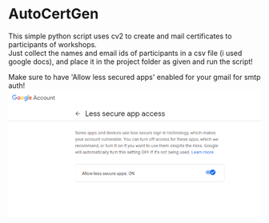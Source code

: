 # AutoCertGen
This simple python script uses cv2 to create and mail certificates to participants of workshops. 
<br>
Just collect the names and email ids of participants in a csv file (i used google docs), and place it in the project folder as given and run the script! 

Make sure to have 'Allow less secured apps' enabled for your gmail for smtp auth!
![Allow_Less_Secure_Apps](https://github.com/RSounder/AutoCertGen/blob/main/allowLessSecureApps.PNG)
